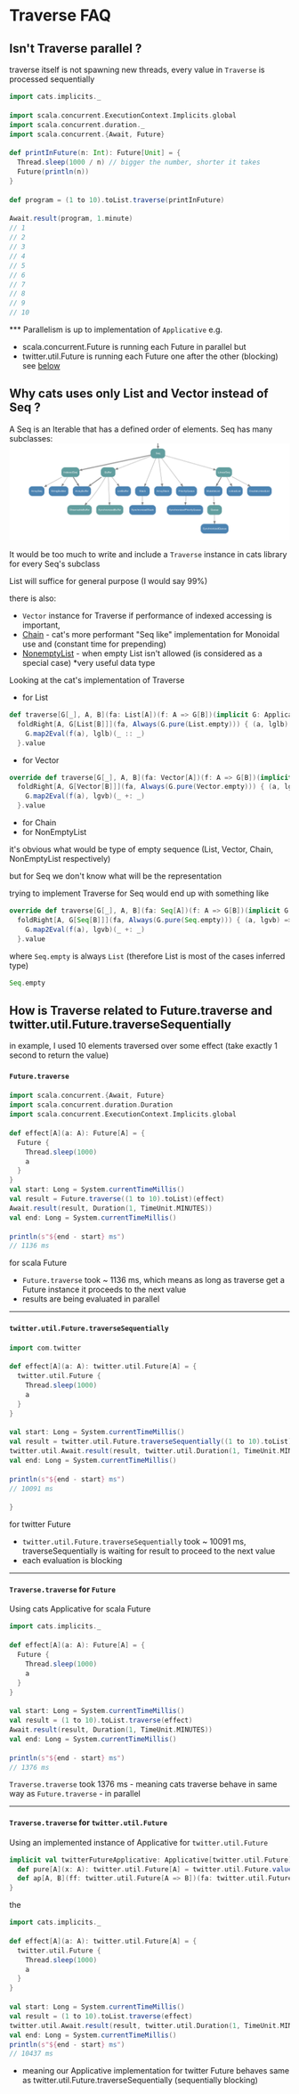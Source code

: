 # Traverse FAQ

## Isn't Traverse parallel ? 

traverse itself is not spawning new threads, every value in `Traverse` is processed sequentially   

```scala
import cats.implicits._

import scala.concurrent.ExecutionContext.Implicits.global
import scala.concurrent.duration._
import scala.concurrent.{Await, Future}

def printInFuture(n: Int): Future[Unit] = {
  Thread.sleep(1000 / n) // bigger the number, shorter it takes
  Future(println(n))
}

def program = (1 to 10).toList.traverse(printInFuture)

Await.result(program, 1.minute)
// 1
// 2
// 3
// 4
// 5
// 6
// 7
// 8
// 9
// 10
```

*** Parallelism is up to implementation of `Applicative` e.g. 
 - scala.concurrent.Future is running each Future in parallel but
 - twitter.util.Future is running each Future one after the other (blocking)
 see [below](#how-is-traverse-related-to-futuretraverse-and-twitterutilfuturetraversesequentially)

## Why cats uses only List and Vector instead of Seq ?

A Seq is an Iterable that has a defined order of elements. Seq has many subclasses:
![Seq](./img/seq.png)

It would be too much to write and include a `Traverse` instance in cats library for every Seq's subclass

List will suffice for general purpose (I would say 99%)

there is also:
- `Vector` instance for Traverse if performance of indexed accessing is important, 
- [Chain](https://typelevel.org/cats/datatypes/chain.html) - cat's more performant "Seq like" implementation for Monoidal use and (constant time for prepending)
- [NonemptyList](https://typelevel.org/cats/datatypes/nel.html) - when empty List isn't allowed (is considered as a special case) *very useful data type



Looking at the cat's implementation of Traverse

- for List
```scala
def traverse[G[_], A, B](fa: List[A])(f: A => G[B])(implicit G: Applicative[G]): G[List[B]] =
  foldRight[A, G[List[B]]](fa, Always(G.pure(List.empty))) { (a, lglb) =>
    G.map2Eval(f(a), lglb)(_ :: _)
  }.value
```

- for Vector
```scala
override def traverse[G[_], A, B](fa: Vector[A])(f: A => G[B])(implicit G: Applicative[G]): G[Vector[B]] =
  foldRight[A, G[Vector[B]]](fa, Always(G.pure(Vector.empty))) { (a, lgvb) =>
    G.map2Eval(f(a), lgvb)(_ +: _)
  }.value
```

- for Chain 
- for NonEmptyList

it's obvious what would be type of empty sequence (List, Vector, Chain, NonEmptyList respectively)

but for Seq we don't know what will be the representation

trying to implement Traverse for Seq would end up with something like 

```scala
override def traverse[G[_], A, B](fa: Seq[A])(f: A => G[B])(implicit G: Applicative[G]): G[Seq[B]] =
  foldRight[A, G[Seq[B]]](fa, Always(G.pure(Seq.empty))) { (a, lgvb) =>
    G.map2Eval(f(a), lgvb)(_ +: _)
  }.value
```

where `Seq.empty` is always `List` (therefore List is most of the cases inferred type)

```scala
Seq.empty
```

## How is Traverse related to Future.traverse and twitter.util.Future.traverseSequentially

in example, I used 10 elements traversed over some effect (take exactly 1 second to return the value) 

#### `Future.traverse`
```scala
import scala.concurrent.{Await, Future}
import scala.concurrent.duration.Duration
import scala.concurrent.ExecutionContext.Implicits.global

def effect[A](a: A): Future[A] = {
  Future {
    Thread.sleep(1000)
    a
  }
}
val start: Long = System.currentTimeMillis()
val result = Future.traverse((1 to 10).toList)(effect)
Await.result(result, Duration(1, TimeUnit.MINUTES))
val end: Long = System.currentTimeMillis()

println(s"${end - start} ms")
// 1136 ms
```
for scala Future 
- `Future.traverse` took ~ 1136 ms, which means as long as traverse get a Future instance it proceeds to the next value
- results are being evaluated in parallel

---
#### `twitter.util.Future.traverseSequentially`

```scala
import com.twitter

def effect[A](a: A): twitter.util.Future[A] = {
  twitter.util.Future {
    Thread.sleep(1000)
    a
  }
}

val start: Long = System.currentTimeMillis()
val result = twitter.util.Future.traverseSequentially((1 to 10).toList)(effect)
twitter.util.Await.result(result, twitter.util.Duration(1, TimeUnit.MINUTES))
val end: Long = System.currentTimeMillis()

println(s"${end - start} ms")
// 10091 ms

}
```

for twitter Future 
- `twitter.util.Future.traverseSequentially` took ~ 10091 ms, traverseSequentially is waiting for result to proceed to the next value 
- each evaluation is blocking

---

#### `Traverse.traverse` for `Future`

Using cats Applicative for scala Future

```scala
import cats.implicits._

def effect[A](a: A): Future[A] = {
  Future {
    Thread.sleep(1000)
    a
  }
}

val start: Long = System.currentTimeMillis()
val result = (1 to 10).toList.traverse(effect)
Await.result(result, Duration(1, TimeUnit.MINUTES))
val end: Long = System.currentTimeMillis()

println(s"${end - start} ms")
// 1376 ms
```

`Traverse.traverse` took 1376 ms - meaning cats traverse behave in same way as `Future.traverse` - in parallel

---

#### `Traverse.traverse` for `twitter.util.Future`
Using an implemented instance of Applicative for `twitter.util.Future`

```scala 
implicit val twitterFutureApplicative: Applicative[twitter.util.Future] = new Applicative[twitter.util.Future] {
  def pure[A](x: A): twitter.util.Future[A] = twitter.util.Future.value(x)
  def ap[A, B](ff: twitter.util.Future[A => B])(fa: twitter.util.Future[A]): twitter.util.Future[B] = ff.join(fa).map { case (ab, a) => ab(a) }
}
```

the

```scala
import cats.implicits._

def effect[A](a: A): twitter.util.Future[A] = {
  twitter.util.Future {
    Thread.sleep(1000)
    a
  }
}

val start: Long = System.currentTimeMillis()
val result = (1 to 10).toList.traverse(effect)
twitter.util.Await.result(result, twitter.util.Duration(1, TimeUnit.MINUTES))
val end: Long = System.currentTimeMillis()
println(s"${end - start} ms")
// 10437 ms
```
- meaning our Applicative implementation for twitter Future behaves same as twitter.util.Future.traverseSequentially (sequentially blocking)

